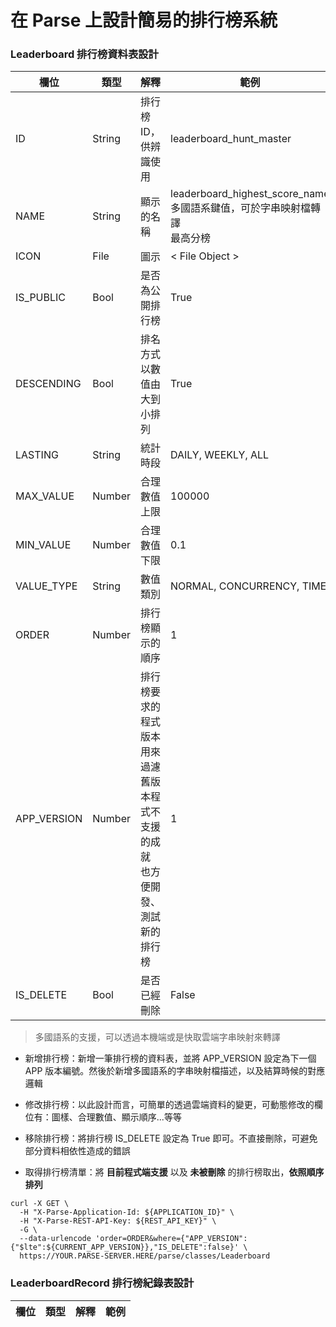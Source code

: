 # 在 Parse 上設計簡易的排行榜系統

### Leaderboard 排行榜資料表設計

|  欄位 | 類型 | 解釋 | 範例 |
| --- | --- | --- | --- |
| ID |  String | 排行榜 ID，供辨識使用 | leaderboard_hunt_master |
| NAME |  String | 顯示的名稱 | leaderboard_highest_score_name <br> 多國語系鍵值，可於字串映射檔轉譯 <br> 最高分榜 |
| ICON |  File | 圖示 | < File Object > |
| IS_PUBLIC | Bool | 是否為公開排行榜 | True |
| DESCENDING | Bool | 排名方式以數值由大到小排列 | True |
| LASTING | String | 統計時段 | DAILY, WEEKLY, ALL |
| MAX_VALUE | Number | 合理數值上限 | 100000 |
| MIN_VALUE | Number | 合理數值下限 | 0.1 |
| VALUE_TYPE | String | 數值類別 | NORMAL, CONCURRENCY, TIME |
| ORDER |  Number | 排行榜顯示的順序 | 1 |
| APP_VERSION |  Number | 排行榜要求的程式版本 <br> 用來過濾舊版本程式不支援的成就 <br> 也方便開發、測試新的排行榜 | 1 |
| IS_DELETE | Bool | 是否已經刪除 | False |

> 多國語系的支援，可以透過本機端或是快取雲端字串映射來轉譯

* 新增排行榜：新增一筆排行榜的資料表，並將 APP_VERSION 設定為下一個 APP 版本編號。然後於新增多國語系的字串映射檔描述，以及結算時候的對應邏輯

* 修改排行榜：以此設計而言，可簡單的透過雲端資料的變更，可動態修改的欄位有：圖樣、合理數值、顯示順序...等等

* 移除排行榜：將排行榜 IS_DELETE 設定為 True 即可。不直接刪除，可避免部分資料相依性造成的錯誤

* 取得排行榜清單：將 **目前程式端支援** 以及 **未被刪除** 的排行榜取出，**依照順序排列**

```
curl -X GET \
  -H "X-Parse-Application-Id: ${APPLICATION_ID}" \
  -H "X-Parse-REST-API-Key: ${REST_API_KEY}" \
  -G \
  --data-urlencode 'order=ORDER&where={"APP_VERSION":{"$lte":${CURRENT_APP_VERSION}},"IS_DELETE":false}' \
  https://YOUR.PARSE-SERVER.HERE/parse/classes/Leaderboard
```

### LeaderboardRecord 排行榜紀錄表設計

|  欄位 | 類型 | 解釋 | 範例 |
| --- | --- | --- | --- |
